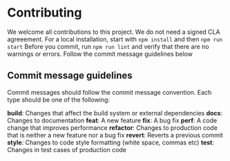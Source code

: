 # Contributing

We welcome all contributions to this project.
We do not need a signed CLA agreeement.
For a local installation, start with `npm install` and then `npm run start`
Before you commit, run `npm run lint` and verify that there are no warnings or errors.
Follow the commit message guidelines below

## Commit message guidelines
Commit messages should follow the commit message convention. Each type should be one of the following:

**build**: Changes that affect the build system or external dependencies
**docs**: Changes to documentation
**feat**: A new feature
**fix**: A bug fix
**perf**: A code change that improves performance
**refactor**: Changes to production code that is neither a new feature nor a bug fix
**revert**: Reverts a previous commit
**style**: Changes to code style formatting (white space, commas etc)
**test**: Changes in test cases of production code
